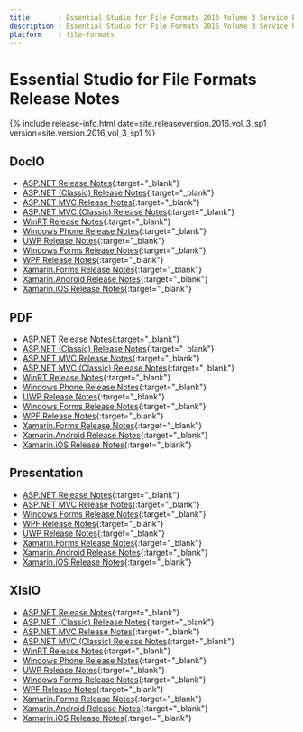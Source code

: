 ```yaml
---
title		: Essential Studio for File Formats 2016 Volume 3 Service Pack 1 Release Notes
description	: Essential Studio for File Formats 2016 Volume 3 Service Pack 1 Release Notes
platform	: file-formats
---
```


# Essential Studio for File Formats Release Notes

{% include release-info.html date=site.releaseversion.2016_vol_3_sp1 version=site.version.2016_vol_3_sp1 %} 

## DocIO

* [ASP.NET Release Notes](/aspnet/release-notes/v14.3.0.49#docio){:target="_blank"}
* [ASP.NET (Classic) Release Notes](/aspnet-classic/release-notes/v14.3.0.49#docio){:target="_blank"}
* [ASP.NET MVC Release Notes](/aspnetmvc/release-notes/v14.3.0.49#docio){:target="_blank"}
* [ASP.NET MVC (Classic) Release Notes](/aspnetmvc-classic/release-notes/v14.3.0.49#docio){:target="_blank"}
* [WinRT Release Notes](/winrt/release-notes/v14.3.0.49#docio){:target="_blank"}
* [Windows Phone Release Notes](/wp8/release-notes/wp-winrt/v14.3.0.49#docio){:target="_blank"}
* [UWP Release Notes](/uwp/release-notes/v14.3.0.49#docio){:target="_blank"}
* [Windows Forms Release Notes](/windowsforms/release-notes/v14.3.0.49#docio){:target="_blank"}
* [WPF Release Notes](/wpf/release-notes/v14.3.0.49#docio){:target="_blank"}
* [Xamarin.Forms Release Notes](/xamarin/release-notes/v14.3.0.49#docio){:target="_blank"}
* [Xamarin.Android Release Notes](/xamarin-android/release-notes/v14.3.0.49#docio){:target="_blank"}
* [Xamarin.iOS Release Notes](/xamarin-ios/release-notes/v14.3.0.49#docio){:target="_blank"}

## PDF

* [ASP.NET Release Notes](/aspnet/release-notes/v14.3.0.49#pdf){:target="_blank"}
* [ASP.NET (Classic) Release Notes](/aspnet-classic/release-notes/v14.3.0.49#pdf){:target="_blank"}
* [ASP.NET MVC Release Notes](/aspnetmvc/release-notes/v14.3.0.49#pdf){:target="_blank"}
* [ASP.NET MVC (Classic) Release Notes](/aspnetmvc-classic/release-notes/v14.3.0.49#pdf){:target="_blank"}
* [WinRT Release Notes](/winrt/release-notes/v14.3.0.49#pdf){:target="_blank"}
* [Windows Phone Release Notes](/wp8/release-notes/wp-winrt/v14.3.0.49#pdf){:target="_blank"}
* [UWP Release Notes](/uwp/release-notes/v14.3.0.49#pdf){:target="_blank"}
* [Windows Forms Release Notes](/windowsforms/release-notes/v14.3.0.49#pdf){:target="_blank"}
* [WPF Release Notes](/wpf/release-notes/v14.3.0.49#pdf){:target="_blank"}
* [Xamarin.Forms Release Notes](/xamarin/release-notes/v14.3.0.49#pdf){:target="_blank"}
* [Xamarin.Android Release Notes](/xamarin-android/release-notes/v14.3.0.49#pdf){:target="_blank"}
* [Xamarin.iOS Release Notes](/xamarin-ios/release-notes/v14.3.0.49#pdf){:target="_blank"}

## Presentation

* [ASP.NET Release Notes](/aspnet/release-notes/v14.3.0.49#presentation){:target="_blank"}
* [ASP.NET MVC Release Notes](/aspnetmvc/release-notes/v14.3.0.49#presentation){:target="_blank"}
* [Windows Forms Release Notes](/windowsforms/release-notes/v14.3.0.49#presentation){:target="_blank"}
* [WPF Release Notes](/wpf/release-notes/v14.3.0.49#presentation){:target="_blank"}
* [UWP Release Notes](/uwp/release-notes/v14.3.0.49#presentation){:target="_blank"}
* [Xamarin.Forms Release Notes](/xamarin/release-notes/v14.3.0.49#presentation){:target="_blank"}
* [Xamarin.Android Release Notes](/xamarin-android/release-notes/v14.3.0.49#presentation){:target="_blank"}
* [Xamarin.iOS Release Notes](/xamarin-ios/release-notes/v14.3.0.49#presentation){:target="_blank"}

## XlsIO

* [ASP.NET Release Notes](/aspnet/release-notes/v14.3.0.49#xlsio){:target="_blank"}
* [ASP.NET (Classic) Release Notes](/aspnet-classic/release-notes/v14.3.0.49#xlsio){:target="_blank"}
* [ASP.NET MVC Release Notes](/aspnetmvc/release-notes/v14.3.0.49#xlsio){:target="_blank"}
* [ASP.NET MVC (Classic) Release Notes](/aspnetmvc-classic/release-notes/v14.3.0.49#xlsio){:target="_blank"}
* [WinRT Release Notes](/winrt/release-notes/v14.3.0.49#xlsio){:target="_blank"}
* [Windows Phone Release Notes](/wp8/release-notes/wp-winrt/v14.3.0.49#xlsio){:target="_blank"}
* [UWP Release Notes](/uwp/release-notes/v14.3.0.49#xlsio){:target="_blank"}
* [Windows Forms Release Notes](/windowsforms/release-notes/v14.3.0.49#xlsio){:target="_blank"}
* [WPF Release Notes](/wpf/release-notes/v14.3.0.49#xlsio){:target="_blank"}
* [Xamarin.Forms Release Notes](/xamarin/release-notes/v14.3.0.49#xlsio){:target="_blank"}
* [Xamarin.Android Release Notes](/xamarin-android/release-notes/v14.3.0.49#xlsio){:target="_blank"}
* [Xamarin.iOS Release Notes](/xamarin-ios/release-notes/v14.3.0.49#xlsio){:target="_blank"}